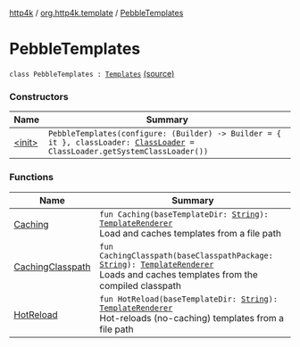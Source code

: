 [http4k](../../index.md) / [org.http4k.template](../index.md) / [PebbleTemplates](./index.md)

# PebbleTemplates

`class PebbleTemplates : `[`Templates`](../-templates/index.md) [(source)](https://github.com/http4k/http4k/blob/master/http4k-template-pebble/src/main/kotlin/org/http4k/template/PebbleTemplates.kt#L10)

### Constructors

| Name | Summary |
|---|---|
| [&lt;init&gt;](-init-.md) | `PebbleTemplates(configure: (Builder) -> Builder = { it }, classLoader: `[`ClassLoader`](http://docs.oracle.com/javase/6/docs/api/java/lang/ClassLoader.html)` = ClassLoader.getSystemClassLoader())` |

### Functions

| Name | Summary |
|---|---|
| [Caching](-caching.md) | `fun Caching(baseTemplateDir: `[`String`](https://kotlinlang.org/api/latest/jvm/stdlib/kotlin/-string/index.html)`): `[`TemplateRenderer`](../-template-renderer.md)<br>Load and caches templates from a file path |
| [CachingClasspath](-caching-classpath.md) | `fun CachingClasspath(baseClasspathPackage: `[`String`](https://kotlinlang.org/api/latest/jvm/stdlib/kotlin/-string/index.html)`): `[`TemplateRenderer`](../-template-renderer.md)<br>Loads and caches templates from the compiled classpath |
| [HotReload](-hot-reload.md) | `fun HotReload(baseTemplateDir: `[`String`](https://kotlinlang.org/api/latest/jvm/stdlib/kotlin/-string/index.html)`): `[`TemplateRenderer`](../-template-renderer.md)<br>Hot-reloads (no-caching) templates from a file path |
